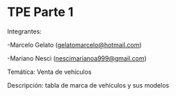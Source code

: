 # TPE Parte 1
Integrantes:

-Marcelo Gelato (gelatomarcelo@hotmail.com)

-Mariano Nesci (nescimarianoa999@gmail.com)

Temática: Venta de vehículos

Descripción: tabla de marca de vehículos y sus modelos
